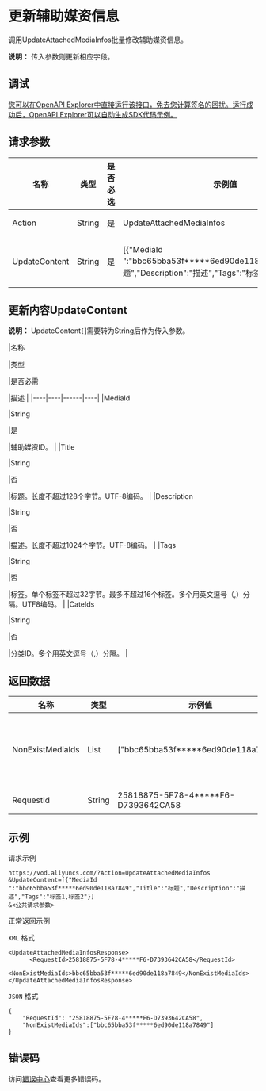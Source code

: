 # 更新辅助媒资信息

调用UpdateAttachedMediaInfos批量修改辅助媒资信息。

**说明：** 传入参数则更新相应字段。

## 调试

[您可以在OpenAPI Explorer中直接运行该接口，免去您计算签名的困扰。运行成功后，OpenAPI Explorer可以自动生成SDK代码示例。](https://api.aliyun.com/#product=vod&api=UpdateAttachedMediaInfos&type=RPC&version=2017-03-21)

## 请求参数

|名称|类型|是否必选|示例值|描述|
|--|--|----|---|--|
|Action|String|是|UpdateAttachedMediaInfos|系统规定参数。取值：**UpdateAttachedMediaInfos**。 |
|UpdateContent|String|是|\[\{"MediaId ":"bbc65bba53f\*\*\*\*\*6ed90de118a7849","Title":"标题","Description":"描述","Tags":"标签1,标签2"\}\]|更新内容。一次最多支持修改20个辅助媒资信息。UpdateContent参数结构，可以参见下表**UpdateContent**。 |

## 更新内容UpdateContent

**说明：** UpdateContent`[`\]需要转为String后作为传入参数。

|名称

|类型

|是否必需

|描述 |
|----|----|------|----|
|MediaId

|String

|是

|辅助媒资ID。 |
|Title

|String

|否

|标题。长度不超过128个字节。UTF-8编码。 |
|Description

|String

|否

|描述。长度不超过1024个字节。UTF-8编码。 |
|Tags

|String

|否

|标签。单个标签不超过32字节。最多不超过16个标签。多个用英文逗号（,）分隔。UTF8编码。 |
|CateIds

|String

|否

|分类ID。多个用英文逗号（,）分隔。 |

## 返回数据

|名称|类型|示例值|描述|
|--|--|---|--|
|NonExistMediaIds|List|\["bbc65bba53f\*\*\*\*\*6ed90de118a7849"\]|不存在的辅助媒资ID列表。 |
|RequestId|String|25818875-5F78-4\*\*\*\*\*F6-D7393642CA58|请求ID。 |

## 示例

请求示例

```
https://vod.aliyuncs.com/?Action=UpdateAttachedMediaInfos
&UpdateContent=[{"MediaId ":"bbc65bba53f*****6ed90de118a7849","Title":"标题","Description":"描述","Tags":"标签1,标签2"}]
&<公共请求参数>
```

正常返回示例

`XML` 格式

```
<UpdateAttachedMediaInfosResponse>
	  <RequestId>25818875-5F78-4*****F6-D7393642CA58</RequestId>
	  <NonExistMediaIds>bbc65bba53f*****6ed90de118a7849</NonExistMediaIds>
</UpdateAttachedMediaInfosResponse>
```

`JSON` 格式

```
{
    "RequestId": "25818875-5F78-4*****F6-D7393642CA58",
    "NonExistMediaIds":["bbc65bba53f*****6ed90de118a7849"]
}
```

## 错误码

访问[错误中心](https://error-center.alibabacloud.com/status/product/vod)查看更多错误码。

